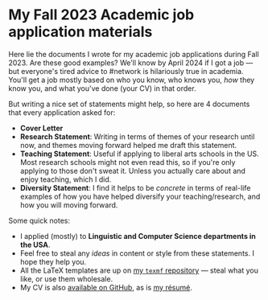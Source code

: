 # My Fall 2023 Academic job application materials

Here lie the documents I wrote for my academic job applications during Fall 2023. Are these good examples? We'll know by April 2024 if I got a job &mdash; but everyone's tired advice to #network is hilariously true in academia. You'll get a job mostly based on who you know, who knows you, *how* they know you, and what you've done (your CV) in that order.

But writing a nice set of statements might help, so here are 4 documents that every application asked for:

- **Cover Letter**
- **Research Statement**: Writing in terms of themes of your research until now, and themes moving forward helped me draft this statement.
- **Teaching Statement**: Useful if applying to liberal arts schools in the US. Most research schools might not even read this, so if you're only applying to those don't sweat it. Unless you actually care about and enjoy teaching, which I did.
- **Diversity Statement**: I find it helps to be *concrete* in terms of real-life examples of how you have helped diversify your teaching/research, and how you will moving forward. 

Some quick notes:
- I applied (mostly) to **Linguistic and Computer Science departments in the USA**. 
- Feel free to steal any *ideas* in content or style from these statements. I hope they help you.
- All the LaTeX templates are up on [my ```texmf``` repository](https://github.com/venkatasg/texmf) &mdash; steal what you like, or use them wholesale.
- My CV is also [available on GitHub](https://github.com/venkatasg/CV), as is [my résumé](https://github.com/venkatasg/resume).
